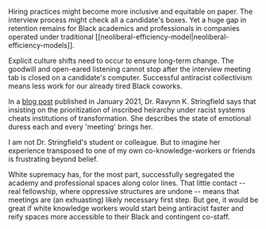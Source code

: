 Hiring practices might become more inclusive and equitable on paper. The interview process might check all a candidate's boxes. Yet a huge gap in retention remains for Black academics and professionals in companies operated under traditional [[neoliberal-efficiency-model|neoliberal-efficiency-models]].

Explicit culture shifts need to occur to ensure long-term change. The goodwill and open-eared listening cannot stop after the interview meeting tab is closed on a candidate's computer. Successful antiracist collectivism means less work for our already tired Black coworks.

In a [blog post](https://blackgirldoesgradschool.com/2021/01/30/taxing-labor-energizing-work/) published in January 2021, Dr. Ravynn K. Stringfield says that insisting on the prioritization of inscribed heirarchy under racist systems cheats institutions of transformation. She describes the state of emotional duress each and every 'meeting' brings her. 

I am not Dr. Stringfield's student or colleague. But to imagine her experience transposed to one of my own co-knowledge-workers or friends is frustrating beyond belief.

White supremacy has, for the most part, successfully segregated the academy and professional spaces along color lines. That little contact -- real fellowship, where oppressive structures are undone -- means that meetings are (an exhuasting) likely necessary first step. But gee, it would be great if white knowledge workers would start being antiracist faster and reify spaces more accessible to their Black and contingent co-staff.